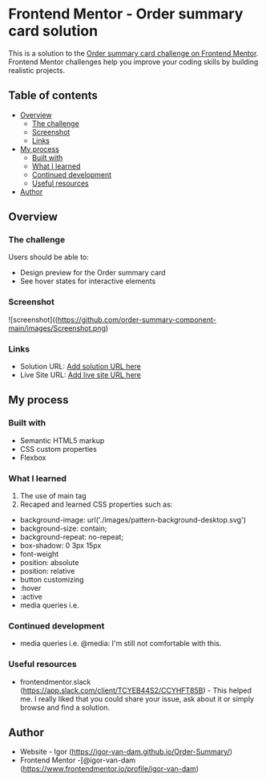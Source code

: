 # Frontend Mentor - Order summary card solution

This is a solution to the [Order summary card challenge on Frontend Mentor](https://www.frontendmentor.io/challenges/order-summary-component-QlPmajDUj). Frontend Mentor challenges help you improve your coding skills by building realistic projects.

## Table of contents

- [Overview](#overview)
  - [The challenge](#the-challenge)
  - [Screenshot](#screenshot)
  - [Links](#links)
- [My process](#my-process)
  - [Built with](#built-with)
  - [What I learned](#what-i-learned)
  - [Continued development](#continued-development)
  - [Useful resources](#useful-resources)
- [Author](#author)


## Overview

### The challenge

Users should be able to:

- Design preview for the Order summary card
- See hover states for interactive elements

### Screenshot

![screenshot]((https://github.com/order-summary-component-main/images/Screenshot.png)

### Links

- Solution URL: [Add solution URL here](https://your-solution-url.com)
- Live Site URL: [Add live site URL here](https://igor-van-dam.github.io/Order-Summary/)

## My process

### Built with

- Semantic HTML5 markup
- CSS custom properties
- Flexbox

### What I learned

1. The use of main tag
2. Recaped and learned CSS properties such as:
- background-image: url('./images/pattern-background-desktop.svg')
- background-size: contain;
- background-repeat: no-repeat;
- box-shadow: 0 3px 15px
- font-weight
- position: absolute
- position: relative
- button customizing
- :hover
- :active
- media queries i.e.


### Continued development

- media queries i.e. @media: I'm still not comfortable with this.

### Useful resources

- frontendmentor.slack (https://app.slack.com/client/TCYEB44S2/CCYHFT85B) - This helped me. I really liked that you could share your issue, ask about it or simply browse and find a solution.

## Author

- Website - Igor (https://igor-van-dam.github.io/Order-Summary/)
- Frontend Mentor -[@igor-van-dam (https://www.frontendmentor.io/profile/igor-van-dam)
